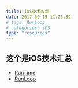 ```yaml
---
title: iOS技术收集
date: 2017-09-15 11:26:39
# tags: RunLoop
# categories: iOS
type: "resources"
---
```


## 这个是iOS技术汇总

- [RunTime](/iOS/RunTime)
- [RunLoop](/iOS/RunLoop)